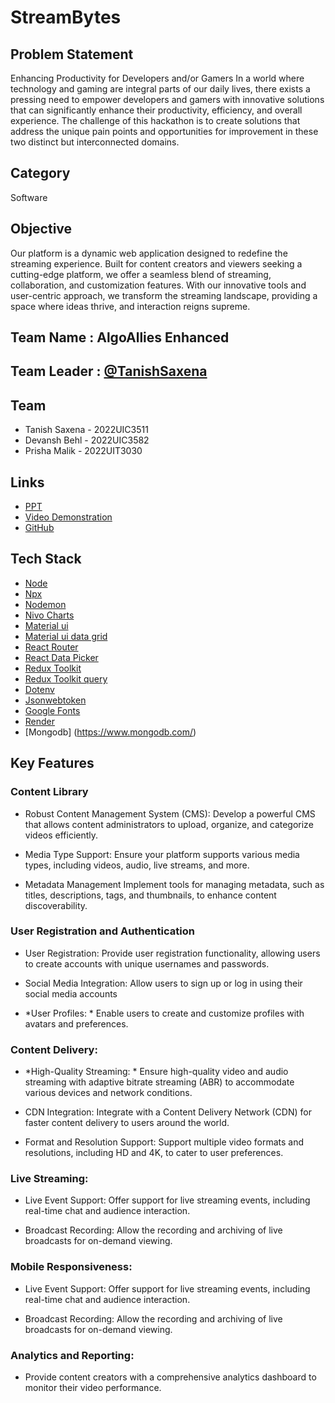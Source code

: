 # StreamBytes

## Problem Statement 
Enhancing Productivity for Developers and/or Gamers
In a world where technology and gaming are integral parts of our daily lives, there exists a pressing need to empower developers and gamers with innovative solutions that can significantly enhance their productivity, efficiency, and overall experience. The challenge of this hackathon is to create solutions that address the unique pain points and opportunities for improvement in these two distinct but interconnected domains.


## Category
Software



## Objective
Our platform is a dynamic web application designed to redefine the streaming experience. Built for content creators and viewers seeking a cutting-edge platform, we offer a seamless blend of streaming, collaboration, and customization features. With our innovative tools and user-centric approach, we transform the streaming landscape,
providing a space where ideas thrive, and interaction reigns supreme.
## Team Name : AlgoAllies Enhanced

## Team Leader : [@TanishSaxena](https://github.com/tanxena)

## Team

- Tanish Saxena - 2022UIC3511
- Devansh Behl - 2022UIC3582
- Prisha Malik - 2022UIT3030

## Links

- [PPT](https://drive.google.com/file/d/1BN8b2csfKdo9b0uNs1lX1TIlPjYZ6ZDN/view?usp=sharing)
- [Video Demonstration]()
- [GitHub](https://github.com/tanxena)

## Tech Stack

- [Node](https://nodejs.org/en)
- [Npx](https://elpuas.com/blog/create-a-npx-script/)
- [Nodemon](https://www.npmjs.com/package/nodemon)
- [Nivo Charts](https://nivo.rocks/)
- [Material ui](https://mui.com/material-ui/)
- [Material ui data grid](https://v4.mui.com/components/data-grid/)
- [React Router](https://www.w3schools.com/react/react_router.asp)
- [React Data Picker](https://www.npmjs.com/package/react-datepicker)
- [Redux Toolkit](https://redux-toolkit.js.org/)
- [Redux Toolkit query](https://codevoweb.com/setup-redux-toolkit-and-rtk-query/)
- [Dotenv](https://www.npmjs.com/package/dotenv)
- [Jsonwebtoken](https://jwt.io/)
- [Google Fonts](https://fonts.google.com/)
- [Render](https://render.com/)
- [Mongodb] (https://www.mongodb.com/)

## Key Features

### Content Library

- Robust Content Management System (CMS): Develop a powerful CMS that allows content administrators to upload, organize, and categorize videos efficiently.

- Media Type Support: Ensure your platform supports various media types, including videos, audio, live streams, and more.

- Metadata Management Implement tools for managing metadata, such as titles, descriptions, tags, and thumbnails, to enhance content discoverability.

### User Registration and Authentication

- User Registration: Provide user registration functionality, allowing users to create accounts with unique usernames and passwords.

- Social Media Integration:  Allow users to sign up or log in using their social media accounts 

- *User Profiles: * Enable users to create and customize profiles with avatars and preferences.

### Content Delivery:

- *High-Quality Streaming: * Ensure high-quality video and audio streaming with adaptive bitrate streaming (ABR) to accommodate various devices and network conditions.

- CDN Integration:  Integrate with a Content Delivery Network (CDN) for faster content delivery to users around the world.

- Format and Resolution Support: Support multiple video formats and resolutions, including HD and 4K, to cater to user preferences.

### Live Streaming:

- Live Event Support: Offer support for live streaming events, including real-time chat and audience interaction.

- Broadcast Recording: Allow the recording and archiving of live broadcasts for on-demand viewing.


### Mobile Responsiveness:

- Live Event Support: Offer support for live streaming events, including real-time chat and audience interaction.

- Broadcast Recording: Allow the recording and archiving of live broadcasts for on-demand viewing.


### Analytics and Reporting:

-  Provide content creators with a comprehensive analytics dashboard to monitor their video performance.